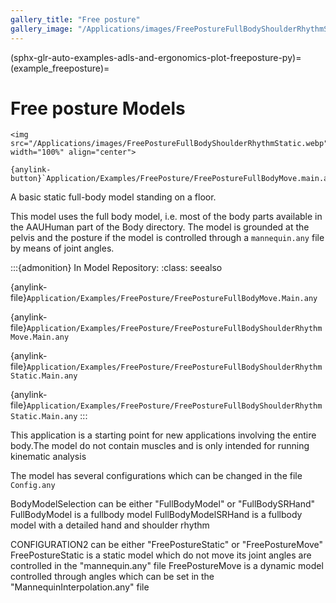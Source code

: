 ```yaml
---
gallery_title: "Free posture"
gallery_image: "/Applications/images/FreePostureFullBodyShoulderRhythmStatic.webp"
---
```


(sphx-glr-auto-examples-adls-and-ergonomics-plot-freeposture-py)=
(example_freeposture)=
# Free posture Models

````{div} margin sd-text-center
<img src="/Applications/images/FreePostureFullBodyShoulderRhythmStatic.webp" width="100%" align="center">

{anylink-button}`Application/Examples/FreePosture/FreePostureFullBodyMove.main.any`

````

A basic static full-body model standing on a floor.


This model uses the full body model, i.e. most of the body parts available
in the AAUHuman part of the Body directory. The model is grounded at the
pelvis and the posture if the model is controlled through a `mannequin.any`
file by means of joint angles.

:::{admonition} In Model Repository:
:class: seealso

{anylink-file}`Application/Examples/FreePosture/FreePostureFullBodyMove.Main.any`

{anylink-file}`Application/Examples/FreePosture/FreePostureFullBodyShoulderRhythmMove.Main.any`

{anylink-file}`Application/Examples/FreePosture/FreePostureFullBodyShoulderRhythmStatic.Main.any`

{anylink-file}`Application/Examples/FreePosture/FreePostureFullBodyShoulderRhythmStatic.Main.any`
:::

This application is a starting point for new applications involving the entire body.The model do not contain muscles and is only intended for running kinematic analysis

The model has several configurations which can be changed in the file `Config.any`

BodyModelSelection can be either "FullBodyModel"  or "FullBodySRHand"
FullBodyModel is a fullbody model
FullBodyModelSRHand is a fullbody model with a detailed hand and shoulder rhythm

CONFIGURATION2 can be either "FreePostureStatic" or "FreePostureMove"
FreePostureStatic is a static model which do not move its joint angles are controlled in the "mannequin.any" file
FreePostureMove is a dynamic model controlled through angles which can be set in the "MannequinInterpolation.any" file
